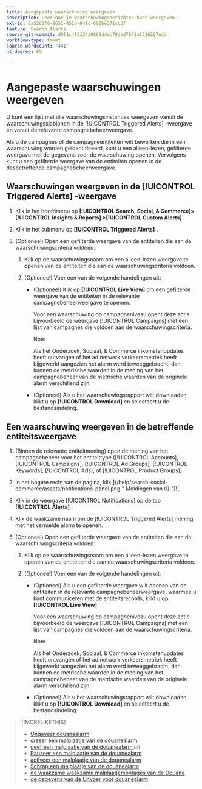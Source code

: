 ```yaml
---
title: Aangepaste waarschuwing weergeven
description: Leer hoe je waarschuwingsberichten kunt weergeven.
exl-id: 0a5260f6-8651-451e-841c-600be371cc3f
feature: Search Alerts
source-git-commit: d0f1c413134a0868ddec79ded7672af316267edd
workflow-type: tm+mt
source-wordcount: '441'
ht-degree: 0%

---
```


# Aangepaste waarschuwingen weergeven

U kunt een lijst met alle waarschuwingsinstanties weergeven vanuit de waarschuwingssjablonen in de [!UICONTROL Triggered Alerts] -weergave en vanuit de relevante campagnebeheerweergave.

Als u de campagnes of de campagneentiteiten wilt bewerken die in een waarschuwing worden geïdentificeerd, kunt u een alleen-lezen, gefilterde weergave met de gegevens voor de waarschuwing openen. Vervolgens kunt u een gefilterde weergave van de entiteiten openen in de desbetreffende campagnebeheerweergave.

## Waarschuwingen weergeven in de [!UICONTROL Triggered Alerts] -weergave

1. Klik in het hoofdmenu op **[!UICONTROL Search, Social, & Commerce]> [!UICONTROL Insights & Reports] >[!UICONTROL Custom Alerts]** .

1. Klik in het submenu op **[!UICONTROL Triggered Alerts]** .

1. (Optioneel) Open een gefilterde weergave van de entiteiten die aan de waarschuwingscriteria voldoen:

   1. Klik op de waarschuwingsnaam om een alleen-lezen weergave te openen van de entiteiten die aan de waarschuwingscriteria voldoen.

   1. (Optioneel) Voer een van de volgende handelingen uit:

      * (Optioneel) Klik op **[!UICONTROL Live View]** om een gefilterde weergave van de entiteiten in de relevante campagnebeheerweergave te openen.

        Voor een waarschuwing op campagneniveau opent deze actie bijvoorbeeld de weergave [!UICONTROL Campaigns] met een lijst van campagnes die voldoen aan de waarschuwingscriteria.

        >[!NOTE]
        >
        >Als het Onderzoek, Sociaal, &amp; Commerce inkomstenupdates heeft ontvangen of het ad netwerk verkeersmetriek heeft bijgewerkt aangezien het alarm werd teweeggebracht, dan kunnen de metrische waarden in de mening van het campagnebeheer van de metrische waarden van de originele alarm verschillend zijn.

      * (Optioneel) Als u het waarschuwingsrapport wilt downloaden, klikt u op **[!UICONTROL Download]** en selecteert u de bestandsindeling.

## Een waarschuwing weergeven in de betreffende entiteitsweergave

1. (Binnen de relevante entiteitmening) open de mening van het campagnebeheer voor het entiteittype ([!UICONTROL Accounts], [!UICONTROL Campaigns], [!UICONTROL Ad Groups], [!UICONTROL Keywords], [!UICONTROL Ads], of [!UICONTROL Product Groups]).

1. In het hogere recht van de pagina, klik ](/help/search-social-commerce/assets/notifications-panel.png " Meldingen van 0} ")![

1. Klik in de weergave [!UICONTROL Notifications] op de tab **[!UICONTROL Alerts]** .

1. Klik de waakzame naam om de [!UICONTROL Triggered Alerts] mening met het vermelde alarm te openen.

1. (Optioneel) Open een gefilterde weergave van de entiteiten die aan de waarschuwingscriteria voldoen:

   1. Klik op de waarschuwingsnaam om een alleen-lezen weergave te openen van de entiteiten die aan de waarschuwingscriteria voldoen.

   1. (Optioneel) Voer een van de volgende handelingen uit:

      * (Optioneel) Als u een gefilterde weergave wilt openen van de entiteiten in de relevante campagnebeheerweergave, waarmee u kunt communiceren met de entiteitsrecords, klikt u op **[!UICONTROL Live View]** .

        Voor een waarschuwing op campagneniveau opent deze actie bijvoorbeeld de weergave [!UICONTROL Campaigns] met een lijst van campagnes die voldoen aan de waarschuwingscriteria.

        >[!NOTE]
        >
        >Als het Onderzoek, Sociaal, &amp; Commerce inkomstenupdates heeft ontvangen of het ad netwerk verkeersmetriek heeft bijgewerkt aangezien het alarm werd teweeggebracht, dan kunnen de metrische waarden in de mening van het campagnebeheer van de metrische waarden van de originele alarm verschillend zijn.

      * (Optioneel) Als u het waarschuwingsrapport wilt downloaden, klikt u op **[!UICONTROL Download]** en selecteert u de bestandsindeling.


>[!MORELIKETHIS]
>
>* [ Ongeveer douanealarm ](alert-about.md)
>* [ creeer een malplaatje van de douanealarm ](alert-template-create.md)
>* [ geef een malplaatje van de douanealarm ](alert-template-edit.md) uit
>* [ Pauzeer een malplaatje van de douanealarm ](alert-template-pause.md)
>* [ activeer een malplaatje van de douanealarm ](alert-template-activate.md)
>* [ Schrap een malplaatje van de douanealarm ](alert-template-delete.md)
>* [ de waakzame waakzame malplaatjemontages van de Douane ](alert-template-settings.md)
>* [ de gegevens van de Uitvoer voor douanealarm ](alert-export-data.md)
